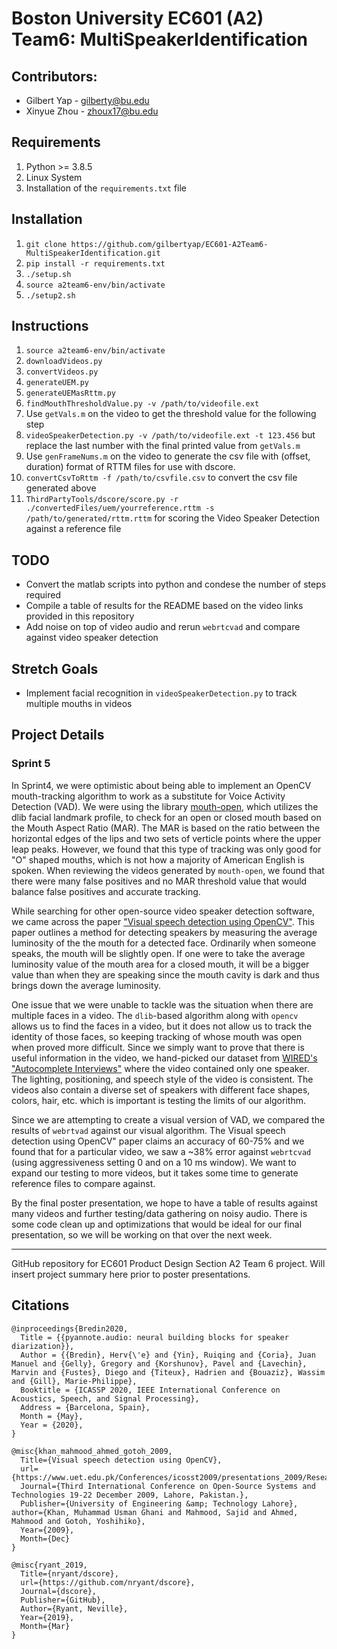 # Boston University EC601 (A2) Team6: MultiSpeakerIdentification

## Contributors:
* Gilbert Yap - gilberty@bu.edu
* Xinyue Zhou - zhoux17@bu.edu

## Requirements
1. Python >= 3.8.5
1. Linux System
1. Installation of the `requirements.txt` file

## Installation
1. `git clone https://github.com/gilbertyap/EC601-A2Team6-MultiSpeakerIdentification.git`
1. `pip install -r requirements.txt`
1. `./setup.sh`
1. `source a2team6-env/bin/activate`
1. `./setup2.sh`

## Instructions
1. `source a2team6-env/bin/activate`
1. `downloadVideos.py`
1. `convertVideos.py`
1. `generateUEM.py`
1. `generateUEMasRttm.py`
1. `findMouthThresholdValue.py -v /path/to/videofile.ext`
1. Use `getVals.m` on the video to get the threshold value for the following step
1. `videoSpeakerDetection.py -v /path/to/videofile.ext -t 123.456` but replace the last number with the final printed value from `getVals.m`
1. Use `genFrameNums.m` on the video to generate the csv file with (offset, duration) format of RTTM files for use with dscore.
1. `convertCsvToRttm -f /path/to/csvfile.csv` to convert the csv file generated above
1. `ThirdPartyTools/dscore/score.py -r ./convertedFiles/uem/yourreference.rttm -s /path/to/generated/rttm.rttm` for scoring the Video Speaker Detection against a reference file

## TODO
* Convert the matlab scripts into python and condese the number of steps required
* Compile a table of results for the README based on the video links provided in this repository
* Add noise on top of video audio and rerun `webrtcvad` and compare against video speaker detection

## Stretch Goals
* Implement facial recognition in `videoSpeakerDetection.py` to track multiple mouths in videos

## Project Details

### Sprint 5

In Sprint4, we were optimistic about being able to implement an OpenCV mouth-tracking algorithm to work as a substitute for Voice Activity Detection (VAD). We were using the library [mouth-open](https://github.com/mauckc/mouth-open/), which utilizes the dlib facial landmark profile, to check for an open or closed mouth based on the Mouth Aspect Ratio (MAR). The MAR is based on the ratio between the horizontal edges of the lips and two sets of verticle points  where the upper leap peaks. However, we found that this type of tracking was only good for "O" shaped mouths, which is not how a majority of American English is spoken. When reviewing the videos generated by `mouth-open`, we found that there were many false positives and no MAR threshold value that would balance false positives and accurate tracking.

While searching for other open-source video speaker detection software, we came across the paper ["Visual speech detection using OpenCV"](https://www.uet.edu.pk/Conferences/icosst2009/presentations_2009/Research_Papers/Visual_speech_detection_using_OpenCV.pdf). This paper outlines a method for detecting speakers by measuring the average luminosity of the the mouth for a detected face. Ordinarily when someone speaks, the mouth will be slightly open. If one were to take the average luminosity value of the mouth area for a closed mouth, it will be a bigger value than when they are speaking since the mouth cavity is dark and thus brings down the average luminosity. 

One issue that we were unable to tackle was the situation when there are multiple faces in a video. The `dlib`-based algorithm along with `opencv` allows us to find the faces in a video, but it does not allow us to track the identity of those faces, so keeping tracking of whose mouth was open when proved more difficult. Since we simply want to prove that there is useful information in the video, we hand-picked our dataset from [WIRED's "Autocomplete Interviews"](https://www.youtube.com/playlist?list=PLibNZv5Zd0dwjZFCTVZ8QdKq194CkwXjo) where the video contained only one speaker. The lighting, positioning, and speech style of the video is consistent. The videos also contain a diverse set of speakers with different face shapes, colors, hair, etc. which is important is testing the limits of our algorithm.

Since we are attempting to create a visual version of VAD, we compared the results of `webrtvad` against our visual algorithm. The Visual speech detection using OpenCV" paper claims an accuracy of 60-75% and we found that for a particular video, we saw a ~38% error against `webrtcvad` (using aggressiveness setting 0 and on a 10 ms window). We want to expand our testing to more videos, but it takes some time to generate reference files to compare against. 

By the final poster presentation, we hope to have a table of results against many videos and further testing/data gathering on noisy audio. There is some code clean up and optimizations that would be ideal for our final presentation, so we will be working on that over the next week. 

---
GitHub repository for EC601 Product Design Section A2 Team 6 project. Will insert project summary here prior to poster presentations.


## Citations

```
@inproceedings{Bredin2020,
  Title = {{pyannote.audio: neural building blocks for speaker diarization}},
  Author = {{Bredin}, Herv{\'e} and {Yin}, Ruiqing and {Coria}, Juan Manuel and {Gelly}, Gregory and {Korshunov}, Pavel and {Lavechin}, Marvin and {Fustes}, Diego and {Titeux}, Hadrien and {Bouaziz}, Wassim and {Gill}, Marie-Philippe},
  Booktitle = {ICASSP 2020, IEEE International Conference on Acoustics, Speech, and Signal Processing},
  Address = {Barcelona, Spain},
  Month = {May},
  Year = {2020},
}
```

```
@misc{khan_mahmood_ahmed_gotoh_2009, 
  Title={Visual speech detection using OpenCV}, 
  url={https://www.uet.edu.pk/Conferences/icosst2009/presentations_2009/Research_Papers/Visual_speech_detection_using_OpenCV.pdf}, 
  Journal={Third International Conference on Open-Source Systems and Technologies 19-22 December 2009, Lahore, Pakistan.}, 
  Publisher={University of Engineering &amp; Technology Lahore}, author={Khan, Muhammad Usman Ghani and Mahmood, Sajid and Ahmed, Mahmood and Gotoh, Yoshihiko}, 
  Year={2009}, 
  Month={Dec}
}
```

```
@misc{ryant_2019, 
  Title={nryant/dscore}, 
  url={https://github.com/nryant/dscore}, 
  Journal={dscore}, 
  Publisher={GitHub}, 
  Author={Ryant, Neville}, 
  Year={2019}, 
  Month={Mar}
}
```
